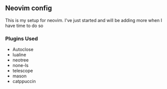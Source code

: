 ## Neovim config

This is my setup for neovim. I've just started and will be adding more when I have time to do so

### Plugins Used
- Autoclose
- lualine
- neotree
- none-ls
- telescope
- mason
- catppuccin
